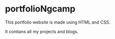 # portfolioNgcamp
This portfolio website is made using HTML and CSS. 

It contians all my projects and blogs. 
